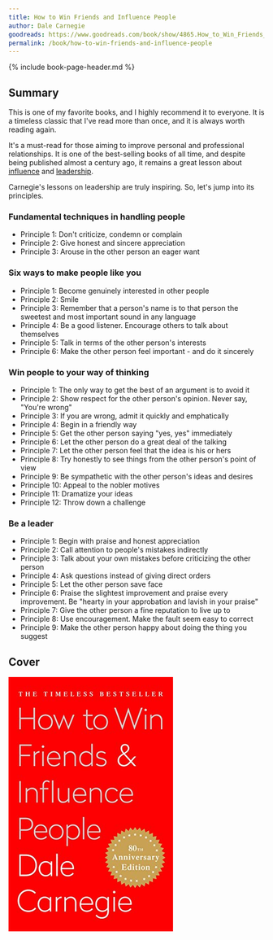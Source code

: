```yaml
---
title: How to Win Friends and Influence People
author: Dale Carnegie
goodreads: https://www.goodreads.com/book/show/4865.How_to_Win_Friends_and_Influence_People
permalink: /book/how-to-win-friends-and-influence-people
---
```


{% include book-page-header.md %}

## Summary

This is one of my favorite books, and I highly recommend it to everyone. It is a timeless classic that I've read more than once, and it is always worth reading again.

It's a must-read for those aiming to improve personal and professional relationships. It is one of the best-selling books of all time, and despite being published almost a century ago, it remains a great lesson about [influence](/tags#influence) and [leadership](/leadership).

Carnegie's lessons on leadership are truly inspiring. So, let's jump into its principles.

### Fundamental techniques in handling people

- Principle 1: Don't criticize, condemn or complain
- Principle 2: Give honest and sincere appreciation
- Principle 3: Arouse in the other person an eager want

### Six ways to make people like you

- Principle 1: Become genuinely interested in other people
- Principle 2: Smile
- Principle 3: Remember that a person's name is to that person the sweetest and most important sound in any language
- Principle 4: Be a good listener. Encourage others to talk about themselves
- Principle 5: Talk in terms of the other person's interests
- Principle 6: Make the other person feel important - and do it sincerely

### Win people to your way of thinking

- Principle 1: The only way to get the best of an argument is to avoid it
- Principle 2: Show respect for the other person's opinion. Never say, "You're wrong"
- Principle 3: If you are wrong, admit it quickly and emphatically
- Principle 4: Begin in a friendly way
- Principle 5: Get the other person saying "yes, yes" immediately
- Principle 6: Let the other person do a great deal of the talking
- Principle 7: Let the other person feel that the idea is his or hers
- Principle 8: Try honestly to see things from the other person's point of view
- Principle 9: Be sympathetic with the other person's ideas and desires
- Principle 10: Appeal to the nobler motives
- Principle 11: Dramatize your ideas
- Principle 12: Throw down a challenge

### Be a leader

- Principle 1: Begin with praise and honest appreciation
- Principle 2: Call attention to people's mistakes indirectly
- Principle 3: Talk about your own mistakes before criticizing the other person
- Principle 4: Ask questions instead of giving direct orders
- Principle 5: Let the other person save face
- Principle 6: Praise the slightest improvement and praise every improvement. Be "hearty in your approbation and lavish in your praise"
- Principle 7: Give the other person a fine reputation to live up to
- Principle 8: Use encouragement. Make the fault seem easy to correct
- Principle 9: Make the other person happy about doing the thing you suggest

## Cover

![How to Win Friends and Influence People book cover](/images/book-cover/how-to-win-friends-and-influence-people-dale-carnegie.jpg)